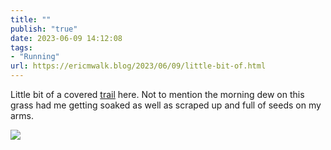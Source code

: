 ```yaml
---
title: ""
publish: "true"
date: 2023-06-09 14:12:08
tags:
- "Running"
url: https://ericmwalk.blog/2023/06/09/little-bit-of.html
---
```

Little bit of a covered [trail](https://strava.com/activities/9232386357) here. Not to mention the morning dew on this grass had me getting soaked as well as scraped up and full of seeds on my arms.

![](https://ericmwalk.blog/uploads/2023/7e5c89ec74.jpg)